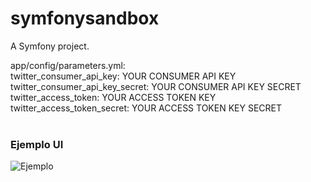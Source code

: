 symfonysandbox
==============

A Symfony project.

app/config/parameters.yml: <br />
twitter_consumer_api_key: YOUR CONSUMER API KEY <br />
twitter_consumer_api_key_secret: YOUR CONSUMER API KEY SECRET <br />
twitter_access_token: YOUR ACCESS TOKEN KEY <br />
twitter_access_token_secret: YOUR ACCESS TOKEN KEY SECRET <br /><br />


### Ejemplo UI
![Ejemplo](https://i.imgur.com/b5thP64.png)
